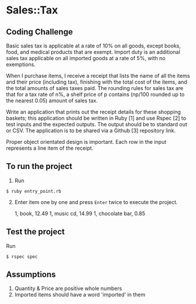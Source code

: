 # Sales::Tax

## Coding Challenge

Basic sales tax is applicable at a rate of 10% on all goods, except books, food, and medical
products that are exempt. Import duty is an additional sales tax applicable on all imported
goods at a rate of 5%, with no exemptions.

When I purchase items, I receive a receipt that lists the name of all the items and their price
(including tax), finishing with the total cost of the items, and the total amounts of sales taxes
paid. The rounding rules for sales tax are that for a tax rate of n%, a shelf price of p contains
(np/100 rounded up to the nearest 0.05) amount of sales tax.

Write an application that prints out the receipt details for these shopping baskets; this
application should be written in Ruby [1] and use Rspec [2] to test inputs and the expected
outputs. The output should be to standard out or CSV. The application is to be shared via a
Github [3] repository link.

Proper object orientated design is important. Each row in the input represents a line item of
the receipt.


## To run the project
1. Run
  ```
  $ ruby entry_point.rb
  ```

2. Enter item one by one and press `Enter` twice to execute the project.

    1, book, 12.49
    1, music cd, 14.99
    1, chocolate bar, 0.85


## Test the project
  Run
  ```
  $ rspec spec
  ```


## Assumptions

1. Quantity & Price are positive whole numbers
2. Imported items should have a word 'imported' in them